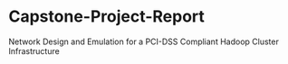 # Capstone-Project-Report
Network Design and Emulation for a PCI-DSS Compliant Hadoop Cluster Infrastructure
